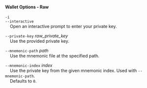 #### Wallet Options - Raw

`-i`  
`--interactive`  
&nbsp;&nbsp;&nbsp;&nbsp;Open an interactive prompt to enter your private key.

`--private-key` *raw_private_key*  
&nbsp;&nbsp;&nbsp;&nbsp;Use the provided private key.

`--mnemonic-path` *path*  
&nbsp;&nbsp;&nbsp;&nbsp;Use the mnemonic file at the specified path.

`--mnemonic-index` *index*  
&nbsp;&nbsp;&nbsp;&nbsp;Use the private key from the given mnemonic index. Used with `--mnemonic-path`.  
&nbsp;&nbsp;&nbsp;&nbsp;Defaults to `0`.
